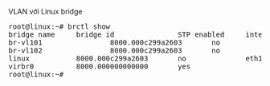 VLAN với Linux bridge



<pre>root@linux:~# brctl show
bridge name     bridge id               STP enabled     interfaces
br-vl101                8000.000c299a2603       no              eth1.101
br-vl102                8000.000c299a2603       no              eth1.102
linux           8000.000c299a2603       no              eth1
virbr0          8000.000000000000       yes
root@linux:~#</pre>
